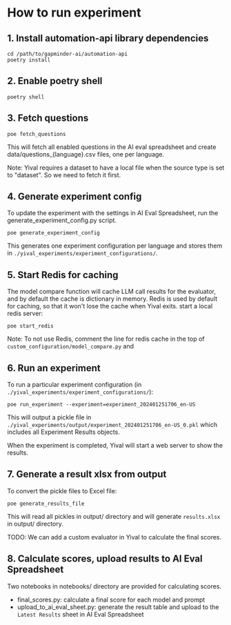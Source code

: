 # How to run experiment

## 1. Install automation-api library dependencies

``` shell
cd /path/to/gapminder-ai/automation-api
poetry install
```

## 2. Enable poetry shell

``` shell
poetry shell
```

## 3. Fetch questions

``` shell
poe fetch_questions
```

This will fetch all enabled questions in the AI eval spreadsheet and create data/questions_{language}.csv files, one per language.

Note: Yival requires a dataset to have a local file when the source type is set to "dataset". So we need to fetch it first.

## 4. Generate experiment config

To update the experiment with the settings in AI Eval Spreadsheet, run the generate_experiment_config.py script.

``` shell
poe generate_experiment_config
```

This generates one experiment configuration per language and stores them in `./yival_experiments/experiment_configurations/`.

## 5. Start Redis for caching

The model compare function will cache LLM call results for the
evaluator, and by default the cache is dictionary in memory.
Redis is used by default for caching, so that it won't lose the cache when Yival
exits. start a local redis server:

``` shell
poe start_redis
```

Note: To not use Redis, comment the line for redis cache in the top
of `custom_configuration/model_compare.py` and

## 6. Run an experiment

To run a particular experiment configuration (in `./yival_experiments/experiment_configurations/`):

``` shell
poe run_experiment --experiment=experiment_202401251706_en-US
```

This will output a pickle file in `./yival_experiments/output/experiment_202401251706_en-US_0.pkl` which includes all Experiment Results objects.

When the experiment is completed, Yival will start a web server to show the results.

## 7. Generate a result xlsx from output

To convert the pickle files to Excel file:

``` shell
poe generate_results_file
```

This will read all pickles in output/ directory and will generate `results.xlsx` in output/ directory.

TODO: We can add a custom evaluator in Yival to calculate the final scores.

## 8. Calculate scores, upload results to AI Eval Spreadsheet

Two notebooks in notebooks/ directory are provided for calculating scores.

- final_scores.py: calculate a final score for each model and prompt
- upload_to_ai_eval_sheet.py: generate the result table and upload to the `Latest Results` sheet in AI Eval Spreadsheet
